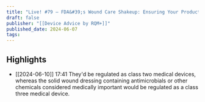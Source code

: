 ```yaml
---
title: "Live! #79 – FDA&#39;s Wound Care Shakeup: Ensuring Your Products Make the Cut"
draft: false
publisher: "[[Device Advice by RQM+]]"
published_date: 2024-06-07
tags:
---
```



## Highlights
* [[2024-06-10]] 17:41  They'd be regulated as class two medical devices, whereas the solid wound dressing containing antimicrobials or other chemicals considered medically important would be regulated as a class three medical device.


